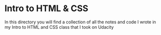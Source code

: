 # Intro to HTML & CSS
In this directory you will find a collection of all the notes and code I wrote in my Intro to HTML and CSS class that I took on Udacity